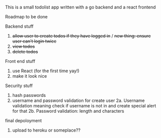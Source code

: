 This is a small todolist app written with a go backend and a react frontend

Roadmap to be done

Backend stuff
1. ~~allow user to create todos if they have logged in~~ /
~~new thing: ensure user can't login twice~~
2. ~~view todos~~
3. ~~delete todos~~

Front end stuff
1. use React (for the first time yay!)
2. make it look nice

Security stuff
1. hash passwords
2. username and password validation for create user
2a. Username validation meaning check if username is not in and create special alert for that
2b. Password validation: length and characters

final depoloyment
1. upload to heroku or someplace??